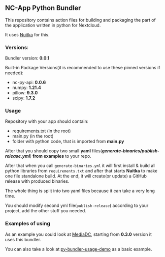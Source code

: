  ## NC-App Python Bundler

This repository contains action files for building and packaging the part of the application written in python for Nextcloud.

It uses [Nuitka](https://github.com/Nuitka/Nuitka) for this.

### Versions:

Bundler version: **0.0.1**

Built-in Package Versions(it is recommended to use these pinned versions if needed):

- nc-py-api: **0.0.6**
- numpy: **1.21.4**
- pillow: **9.3.0**
- scipy: **1.7.2**

### Usage

Repository with your app should contain:

- requirements.txt (in the root)
- main.py (in the root)
- folder with python code, that is imported from **main.py**

After that you should copy two small **yaml** files(_**generate-binaries/publish-release.yml**_) **from examples** to your repo.

After that when you call `generate-binaries.yml` it will first install & build all python libraries from `requirements.txt`
and after that starts **Nuitka** to make one file standalone build.
At the end, it will create(or update) a GitHub release with produced binaries.

The whole thing is split into two yaml files because it can take a very long time.

You should modify second yml file(`publish-release`) according to your project, add the other stuff you needed.

### Examples of using

As an example you could look at [MediaDC](https://github.com/andrey18106/mediadc), starting from **0.3.0** version it uses this bundler.

You can also take a look at [py-bundler-usage-demo](https://github.com/cloud_py_api/py-bundler-usage-demo) as a basic example.
